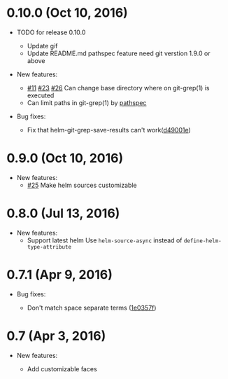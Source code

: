 # 0.10.0 (Oct 10, 2016)

- TODO for release 0.10.0
    - Update gif
    - Update README.md
        pathspec feature need git verstion 1.9.0 or above

- New features:
    - [\#11](https://github.com/yasuyk/helm-git-grep/issues/11 "#11") [\#23](https://github.com/yasuyk/helm-git-grep/issues/11 "#23") [\#26](https://github.com/yasuyk/helm-git-grep/issues/11 "#26") Can change base directory where on git-grep(1) is executed
    - Can limit paths in git-grep(1) by [pathspec]

- Bug fixes:
    - Fix that helm-git-grep-save-results can't work([d49001e])

# 0.9.0 (Oct 10, 2016)

- New features:
    - [\#25](https://github.com/yasuyk/helm-git-grep/issues/25 "#25") Make helm sources customizable

# 0.8.0 (Jul 13, 2016)

- New features:
    - Support latest helm
      Use `helm-source-async` instead of `define-helm-type-attribute`

# 0.7.1 (Apr 9, 2016)

- Bug fixes:

    - Don't match space separate terms ([1e0357f])

# 0.7 (Apr 3, 2016)

- New features:

    - Add customizable faces


[pathspec]:https://git-scm.com/docs/gitglossary#def_pathspec
[1e0357f]:https://github.com/yasuyk/helm-git-grep/commit/1e0357f
[d49001e]:https://github.com/yasuyk/helm-git-grep/commit/d49001e
